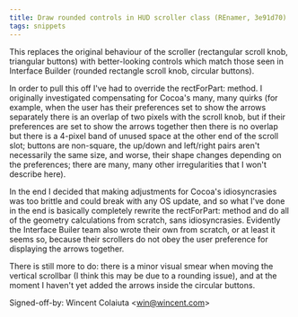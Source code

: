 ```yaml
---
title: Draw rounded controls in HUD scroller class (REnamer, 3e91d70)
tags: snippets
---
```


This replaces the original behaviour of the scroller (rectangular scroll knob, triangular buttons) with better-looking controls which match those seen in Interface Builder (rounded rectangle scroll knob, circular buttons).

In order to pull this off I've had to override the rectForPart: method. I originally investigated compensating for Cocoa's many, many quirks (for example, when the user has their preferences set to show the arrows separately there is an overlap of two pixels with the scroll knob, but if their preferences are set to show the arrows together then there is no overlap but there is a 4-pixel band of unused space at the other end of the scroll slot; buttons are non-square, the up/down and left/right pairs aren't necessarily the same size, and worse, their shape changes depending on the preferences; there are many, many other irregularities that I won't describe here).

In the end I decided that making adjustments for Cocoa's idiosyncrasies was too brittle and could break with any OS update, and so what I've done in the end is basically completely rewrite the rectForPart: method and do all of the geometry calculations from scratch, sans idiosyncrasies. Evidently the Interface Builer team also wrote their own from scratch, or at least it seems so, because their scrollers do not obey the user preference for displaying the arrows together.

There is still more to do: there is a minor visual smear when moving the vertical scrollbar (I think this may be due to a rounding issue), and at the moment I haven't yet added the arrows inside the circular buttons.

Signed-off-by: Wincent Colaiuta &lt;win@wincent.com&gt;
